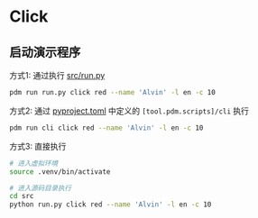 # Click

## 启动演示程序

方式1: 通过执行 [src/run.py](./src/run.py)

```bash
pdm run run.py click red --name 'Alvin' -l en -c 10
```

方式2: 通过 [pyproject.toml](./pyproject.toml) 中定义的 `[tool.pdm.scripts]/cli` 执行

```bash
pdm run cli click red --name 'Alvin' -l en -c 10
```

方式3: 直接执行

```bash
# 进入虚拟环境
source .venv/bin/activate

# 进入源码目录执行
cd src
python run.py click red --name 'Alvin' -l en -c 10
```
